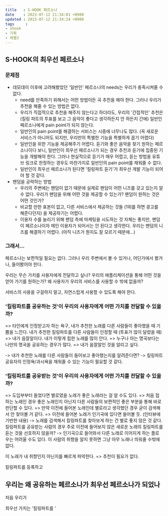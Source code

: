 ```yaml
---
title   : S-HOOK 페르소나
date    : 2023-07-12 21:34:01 +0900
updated : 2023-07-12 21:34:24 +0900
tags     : 
- shook
- 기획
- 레벨3
---
```


## S-HOOK의 최우선 페르소나

### 문제점

- 데모데이 이후에 고려해봤었던 '일반인' 페르소나의 needs는 우리가 충족시켜줄 수 없다. 
	- need를 만족하기 위해서는 어떤 방법이든 곡 추천을 해야 한다. 그러나 우리가 추천을 해줄 수 있는 방법은 없다.
	- 우리가 직접적으로 추천을 해주지 않는다고 하더라도, 우리의 '간접적인' 추천은 (킬링 파트의 투표를 보고 그 음악이 좋다고 생각하든지 안 하든지 간에) 일반인 페르소나에게 pain point가 되지 않는다.
	- 일반인의 pain point를 해결하는 서비스는 시중에 너무나도 많다. (꼭 새로운 서비스가 아니어도 되지만, 우리만의 특별한 기능을 특별하게 꼽기 어렵다)
	- 일반인을 위한 기능을 제공해주기 어렵다. 듣기와 좋은 음악을 찾기 원하는 페르소나이다 보니, 일반인이 최우선 페르소나가 되는 경우 추천과 듣기에 집중된 기능을 개발해야 한다. 그러나 현실적으로 듣기가 매우 어렵고, 듣는 방법을 유튜브 링크로 한정하는 경우도 마찬가지로 일반인의 pain point를 채워줄 수 없다.
	- 일반인이 최우선 페르소나가 된다면 '킬링파트 듣기'가 최우선 개발 기능이 되어야 할 것 같다.
- 팬덤을 공략하는 방법
	- 우리의 주변에는 팬덤이 없기 때문에 실제로 팬덤이 어떤 니즈를 갖고 있는지 알 수 없다. 우리가 팬덤을 위해 어떤 것을 제공할 수 있는가? 팬덤이 원하는 것은 어떤 것인가?
	- 비교할 만한 표본이 없고, 다른 서비스에서 제공하는 것들 (1위를 하면 광고를 해준다던지) 을 제공하기는 어렵다. 
	- 이용자 수를 늘리기 위해 팬덤 측에 마케팅을 시도하는 것 자체는 좋지만, 팬덤이 페르소나이자 메인 이용자가 되어서는 안 된다고 생각한다. 우리는 팬덤의 니즈를 해결하기 어렵다. (아직 니즈가 뭔지도 잘 모르기 때문에...)

### 그래서...

페르소나는 보편적일 필요는 없다. 그러나 우리 주변에서 볼 수 있거나, 어딘가에서 봤거나, 들어봤어야 한다.

우리는 무슨 가치를 사용자에게 전달하고 싶나?
우리의 애플리케이션을 통해 어떤 것을 얻어 가기를 원하는가?
왜 사용자가 우리의 서비스를 사용할 수 밖에 없을까?

서비스의 사용을 구걸하지 말고, 자연스럽게 사용할 수 있도록 해야 한다.

### '킬링파트를 공유하는 것'이 우리의 사용자에게 어떤 가치를 전달할 수 있을까?

=> 타인에게 인정받고자 하는 욕구, 내가 추천한 노래를 다른 사람들이 좋아했을 때 기쁨을 느낀다. 내가 추천한 킬링파트를 다른 사람들이 인정할 때 (투표가 많이 달렸을 때)
=> 내가 음잘알이다. 내가 이렇게 힙한 노래를 많이 안다.
=> 누구나 아는 명곡보다는 나만의 명곡을 공유하는 경우가 많다.
=> 내가 음잘알인 것을 알리고 싶다.

-> 내가 추천한 노래를 다른 사람들이 들어보고 좋아했는지를 알려준다면?
-> 킬링파트 공유자의 인정욕/과시욕을 채워줄 수 있는 기능이 필요할 것 같다. 

### '킬링파트를 공유받는 것'이 우리의 사용자에게 어떤 가치를 전달할 수 있을까?

=> 도입부부터 들었다면 별로였을 노래가 좋은 노래라는 걸 알 수도 있다.
=> 처음 접하는 노래인 경우 좋은 노래인지 아닌지 다른 사람들의 보편적인 좋은 부분을 통해 바로 판단할 수 있다.
=> 만약 이전에 들어본 노래인데 별로라고 생각했던 경우 굳이 검색해서 안 찾아볼 거 같다.
=> 이전에 들어본 노래가 인기곡에 있다면 들어볼 듯. (인터뷰에 기반한 내용)
-> 노래를 검색해서 킬링파트를 찾아보게 하는 건 별로 좋지 않은 것 같다. 킬링파트를 공유받는 사람의 경우 주로 이전에 들어보지 않은 새로운 노래의 킬링파트를 듣는 것을 선호하지 않을까?
-> 인기곡으로 들어와서 다른 노래로 이어지게 하는 플로우는 어려울 수도 있다. 이 사람의 취향을 알지 못하면 그냥 아무 노래나 띄워줄 수밖에 없다.


이 노래가 내 취향인지 아닌지를 빠르게 파악한다. => 추천이 필요가 없다.

킬링파트를 등록하고 

## 우리는 왜 공유하는 페르소나가 최우선 페르소나가 되었나

처음 우리가 

최우선 가치는 '킬링파트를 '